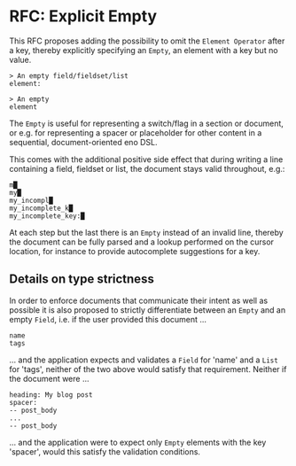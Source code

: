 # RFC: Explicit Empty

This RFC proposes adding the possibility to omit the `Element Operator` after a key, thereby explicitly specifying an `Empty`, an element with a key but no value.

```eno
> An empty field/fieldset/list
element:

> An empty
element
```

The `Empty` is useful for representing a switch/flag in a section or document, or e.g. for representing a spacer or placeholder for other content in a sequential, document-oriented eno DSL.

This comes with the additional positive side effect that during writing a line containing a field, fieldset or list, the document stays valid throughout, e.g.:

```eno
m█
my█
my_incompl█
my_incomplete_k█
my_incomplete_key:█
```

At each step but the last there is an `Empty` instead of an invalid line, thereby the document can be fully parsed and a lookup performed on the cursor location, for instance to provide autocomplete suggestions for a key.

## Details on type strictness

In order to enforce documents that communicate their intent as well as possible it is also proposed to strictly differentiate between an `Empty` and an empty `Field`, i.e. if the user provided this document ...

```eno
name
tags
```

... and the application expects and validates a `Field` for 'name' and a `List` for 'tags', neither of the two above would satisfy that requirement. Neither if the document were ...

```eno
heading: My blog post
spacer:
-- post_body
...
-- post_body
```

... and the application were to expect only `Empty` elements with the key 'spacer', would this satisfy the validation conditions.
